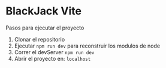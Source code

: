 #   BlackJack Vite

Pasos para ejecutar el proyecto

1. Clonar el repositorio
2. Ejecutar ```npm run dev``` para reconstruir los modulos de node
3. Correr el devServer ```npm run dev```
4. Abrir el proyecto en: ```localhost```